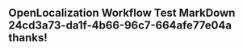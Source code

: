 <properties
ms.topic="hero-topic"
ms.test1="hero-topic"
ms.test2="test"/>

## OpenLocalization Workflow Test MarkDown 24cd3a73-da1f-4b66-96c7-664afe77e04a thanks!
